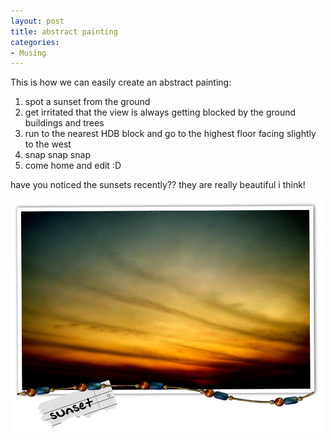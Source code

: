 ```yaml
---
layout: post
title: abstract painting
categories:
- Musing
---
```


This is how we can easily create an abstract painting:

1. spot a sunset from the ground
2. get irritated that the view is always getting blocked by the ground buildings and trees
3. run to the nearest HDB block and go to the highest floor facing slightly to the west
4. snap snap snap
5. come home and edit :D

have you noticed the sunsets recently?? they are really beautiful i think!

![](/img/abstract_sunset.jpg)
